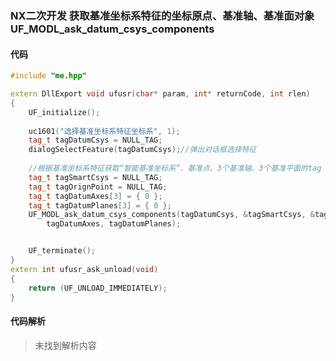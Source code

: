 ### NX二次开发 获取基准坐标系特征的坐标原点、基准轴、基准面对象 UF_MODL_ask_datum_csys_components

#### 代码

```cpp
#include "me.hpp"

extern DllExport void ufusr(char* param, int* returnCode, int rlen)
{
    UF_initialize();
	
    uc1601("选择基准坐标系特征坐标系", 1);
    tag_t tagDatumCsys = NULL_TAG;
    dialogSelectFeature(tagDatumCsys);//弹出对话框选择特征
  
    //根据基准坐标系特征获取“智能基准坐标系”、基准点、3个基准轴、3个基准平面的tag
	tag_t tagSmartCsys = NULL_TAG;
	tag_t tagOrignPoint = NULL_TAG;
	tag_t tagDatumAxes[3] = { 0 };
	tag_t tagDatumPlanes[3] = { 0 };
    UF_MODL_ask_datum_csys_components(tagDatumCsys, &tagSmartCsys, &tagOrignPoint, 
        tagDatumAxes, tagDatumPlanes);


    UF_terminate();
}
extern int ufusr_ask_unload(void)
{
    return (UF_UNLOAD_IMMEDIATELY);
}
```

#### 代码解析
> 未找到解析内容

